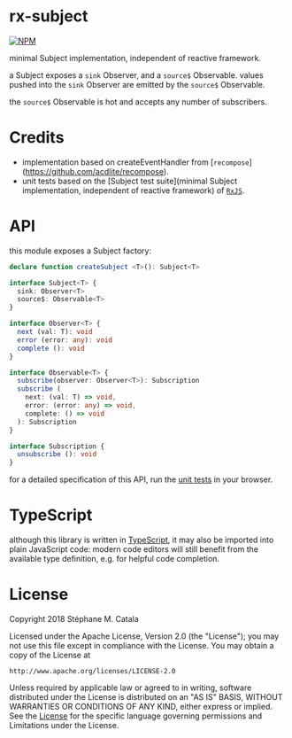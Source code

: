 # rx-subject
[![NPM](https://nodei.co/npm/rx-subject.png?compact=true)](https://nodei.co/npm/rx-subject/)

minimal Subject implementation, independent of reactive framework.

a Subject exposes a `sink` Observer, and a `source$` Observable.
values pushed into the `sink` Observer are emitted by the `source$` Observable.

the `source$` Observable is hot and accepts any number of subscribers.

# Credits
* implementation based on createEventHandler from [`recompose`] (https://github.com/acdlite/recompose).
* unit tests based on the [Subject test suite](minimal Subject implementation, independent of reactive framework) of [`RxJS`](http://reactivex.io/rxjs/).

# API
this module exposes a Subject factory:
```ts
declare function createSubject <T>(): Subject<T>

interface Subject<T> {
  sink: Observer<T>
  source$: Observable<T>
}

interface Observer<T> {
  next (val: T): void
  error (error: any): void
  complete (): void
}

interface Observable<T> {
  subscribe(observer: Observer<T>): Subscription
  subscribe (
    next: (val: T) => void,
    error: (error: any) => void,
    complete: () => void
  ): Subscription
}

interface Subscription {
  unsubscribe (): void
}
```

for a detailed specification of this API,
run the [unit tests](https://cdn.rawgit.com/ZenyWay/rx-subject/v1.0.0/spec/web/index.html)
in your browser.

# TypeScript
although this library is written in [TypeScript](https://www.typescriptlang.org),
it may also be imported into plain JavaScript code:
modern code editors will still benefit from the available type definition,
e.g. for helpful code completion.

# License
Copyright 2018 Stéphane M. Catala

Licensed under the Apache License, Version 2.0 (the "License");
you may not use this file except in compliance with the License.
You may obtain a copy of the License at

    http://www.apache.org/licenses/LICENSE-2.0

Unless required by applicable law or agreed to in writing, software
distributed under the License is distributed on an "AS IS" BASIS,
WITHOUT WARRANTIES OR CONDITIONS OF ANY KIND, either express or implied.
See the [License](./LICENSE) for the specific language governing permissions and
Limitations under the License.
